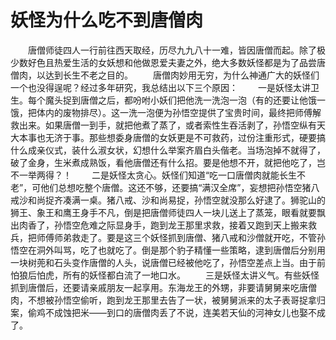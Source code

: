 # 妖怪为什么吃不到唐僧肉
　　唐僧师徒四人一行前往西天取经，历尽九九八十一难，皆因唐僧而起。除了极少数好色且热爱生活的女妖想和他做恩爱夫妻之外，绝大多数妖怪都是为了品尝唐僧肉，以达到长生不老之目的。 
　　唐僧肉妙用无穷，为什么神通广大的妖怪们一个也没得逞呢？经过多年研究，我总结出以下三个原因： 
　　一是妖怪太讲卫生。每个魔头捉到唐僧之后，都吩咐小妖们把他洗一洗泡一泡（有的还要让他饿一饿，把体内的废物排尽）。这一洗一泡便为孙悟空提供了宝贵时间，最终把师傅解救出来。如果唐僧一到手，就把他煮了蒸了，或者索性生吞活剥了，孙悟空纵有天大本事也无济于事。那些想委身唐僧的女妖更是不可救药，过份注重形式，硬要搞什么成亲仪式，装什么淑女状，幻想什么举案齐眉白头偕老。当场泡掉不就得了，破了金身，生米煮成熟饭，看他唐僧还有什么招。要是他想不开，就把他吃了，岂不一举两得？！ 
　　二是妖怪太贪心。妖怪们知道“吃一口唐僧肉就能长生不老”，可他们总想吃整个唐僧。这还不够，还要搞“满汉全席”，妄想把孙悟空猪八戒沙和尚捉齐凑满一桌。猪八戒、沙和尚易捉，孙悟空就没那么好逮了。狮驼山的狮王、象王和鹰王身手不凡，倒是把唐僧师徒四人一块儿送上了蒸笼，眼看就要飘出肉香了，孙悟空危难之际显身手，跑到龙王那里求救，接着又跑到天上搬来救兵，把师傅师弟救走了。要是这三个妖怪抓到唐僧、猪八戒和沙僧就开吃，不管孙悟空在洞外叫骂，吃了也就吃了。倒是那个豹子精懂一些策略，逮到唐僧后分别用一块树蔸和石头变作唐僧的人头，说唐僧已经被他吃了，孙悟空差点上当。由于前怕狼后怕虎，所有的妖怪都白流了一地口水。 
　　三是妖怪太讲义气。有些妖怪抓到唐僧后，还要请亲戚朋友一起享用。东海龙王的外甥，非要请舅舅来吃唐僧肉，不想被孙悟空偷听，跑到龙王那里去告了一状，被舅舅派来的太子表哥捉拿归案，偷鸡不成蚀把米——到口的唐僧肉丢了不说，连美若天仙的河神女儿也娶不成了。
 